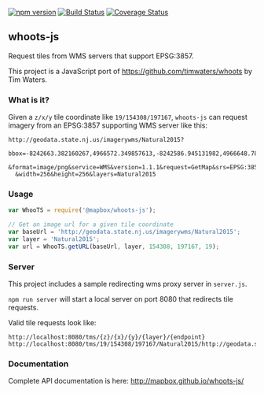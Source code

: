 [![npm version](https://badge.fury.io/js/%40mapbox%2Fwhoots-js.svg)](https://badge.fury.io/js/%40mapbox%2Fwhoots-js)
[![Build Status](https://circleci.com/gh/mapbox/whoots-js/tree/master.svg?style=shield)](https://circleci.com/gh/mapbox/whoots-js)
[![Coverage Status](https://coveralls.io/repos/github/mapbox/whoots-js/badge.svg?branch=master)](https://coveralls.io/github/mapbox/whoots-js?branch=master)


## whoots-js

Request tiles from WMS servers that support EPSG:3857.

This project is a JavaScript port of https://github.com/timwaters/whoots by Tim Waters.


### What is it?

Given a `z/x/y` tile coordinate like `19/154308/197167`, `whoots-js` can request imagery from an EPSG:3857 supporting WMS server like this:

```
http://geodata.state.nj.us/imagerywms/Natural2015?
  bbox=-8242663.382160267,4966572.349857613,-8242586.945131982,4966648.786885899
  &format=image/png&service=WMS&version=1.1.1&request=GetMap&srs=EPSG:3857
  &width=256&height=256&layers=Natural2015
```


### Usage

```js
var WhooTS = require('@mapbox/whoots-js');

// Get an image url for a given tile coordinate
var baseUrl = 'http://geodata.state.nj.us/imagerywms/Natural2015';
var layer = 'Natural2015';
var url = WhooTS.getURL(baseUrl, layer, 154308, 197167, 19);
```


### Server

This project includes a sample redirecting wms proxy server in `server.js`.

`npm run server` will start a local server on port 8080 that redirects tile requests.

Valid tile requests look like:

```
http://localhost:8080/tms/{z}/{x}/{y}/{layer}/{endpoint}
http://localhost:8080/tms/19/154308/197167/Natural2015/http://geodata.state.nj.us/imagerywms/Natural2015
```


### Documentation

Complete API documentation is here:  http://mapbox.github.io/whoots-js/
